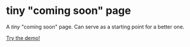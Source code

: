 tiny "coming soon" page
=======================

A _tiny_ "coming soon" page. Can serve as a starting point for a better one.

[Try the demo!](https://evanhahn.github.io/tiny-coming-soon-page/)
